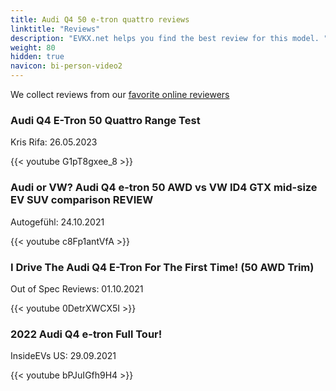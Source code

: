 ```yaml
---
title: Audi Q4 50 e-tron quattro reviews
linktitle: "Reviews"
description: "EVKX.net helps you find the best review for this model. "
weight: 80
hidden: true
navicon: bi-person-video2
---
```

We collect reviews from our [favorite online reviewers](/guides/evreviewers/)

<div class="container text-center shadow p-2 pe-4 mb-5 bg-body-tertiary rounded border">
<h3>Audi Q4 E-Tron 50 Quattro Range Test</h3>
<p>Kris Rifa: 26.05.2023</p>

{{< youtube G1pT8gxee_8 >}}

</div>
<div class="container text-center shadow p-2 pe-4 mb-5 bg-body-tertiary rounded border">
<h3>Audi or VW? Audi Q4 e-tron 50 AWD vs VW ID4 GTX mid-size EV SUV comparison REVIEW</h3>
<p>Autogefühl: 24.10.2021</p>

{{< youtube c8Fp1antVfA >}}

</div>
<div class="container text-center shadow p-2 pe-4 mb-5 bg-body-tertiary rounded border">
<h3>I Drive The Audi Q4 E-Tron For The First Time! (50 AWD Trim)</h3>
<p>Out of Spec Reviews: 01.10.2021</p>

{{< youtube 0DetrXWCX5I >}}

</div>
<div class="container text-center shadow p-2 pe-4 mb-5 bg-body-tertiary rounded border">
<h3>2022 Audi Q4 e-tron Full Tour!</h3>
<p>InsideEVs US: 29.09.2021</p>

{{< youtube bPJuIGfh9H4 >}}

</div>
